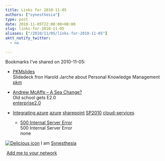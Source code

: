 ```yaml
---
title: Links for 2010-11-05
authors: ["synesthesia"]
type: post
date: 2010-11-05T22:00:00+00:00
slug: links-for-2010-11-05 
aliases: ["/2010/11/05/links-for-2010-11-05"]
aktt_notify_twitter:
  - no

---
```

Bookmarks I&#8217;ve shared on 2010-11-05:

  * [PKMslides][1]  
    Slidedeck fron Harold Jarche about Personal Knowledge Management  
    [pkm][2] 
  * [Andrew McAffe &#8211; A Sea Change?][3]  
    Old school gets E2.0  
    [enterprise2.0][4] 
  * [Integrating azure][5] 
    [azure][6] [sharepoint][7] [SP2010][8] [cloud-services][9] </li> 
    
      * [500 Internal Server Error][10]  
        500 Internal Server Error  
        none</ul> 
    
    <p class="deliciouslink">
      <a href="https://del.icio.us/synesthesia" title="See all my bookmarks on del.icio.us"><img src="https://www.synesthesia.co.uk/images/deliciousicon.jpg" alt="Delicious icon" /></a>&nbsp;I am <a href="https://del.icio.us/synesthesia" title="See all my bookmarks on del.icio.us">Synesthesia</a>
    </p>
    
    <p class="deliciouslink">
      <a href="https://del.icio.us/network?add=synesthesia" title="Add me to your del.icio.us network"><img src="https://www.synesthesia.co.uk/images/add.gif" alt="" /></a>&nbsp;<a href="https://del.icio.us/network?add=synesthesia" title="Add me to your del.icio.us network">Add me to your network</a>
    </p>

 [1]: https://www.slideshare.net/jarche/pkm-plenk
 [2]: https://delicious.com/synesthesia/pkm
 [3]: https://andrewmcafee.org/2010/11/mcafee-cios-enterprise2-mainstream
 [4]: https://delicious.com/synesthesia/enterprise2.0
 [5]: https://blogs.msdn.com/b/steve_fox/archive/2010/03/22/integrating-azure-sharepoint-2010.aspx
 [6]: https://delicious.com/synesthesia/azure
 [7]: https://delicious.com/synesthesia/sharepoint
 [8]: https://delicious.com/synesthesia/SP2010
 [9]: https://delicious.com/synesthesia/cloud-services
 [10]: https://feeds.delicious.com/v2/rss/synesthesia